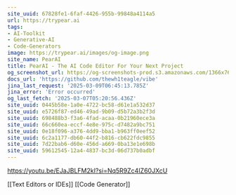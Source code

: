 ```yaml
---
site_uuid: 67828fe1-6faf-4426-955b-99848a4114a5
url: https://trypear.ai
tags:
- AI-Toolkit
- Generative-AI
- Code-Generators
image: https://trypear.ai/images/og-image.png
site_name: PearAI
title: PearAI - The AI Code Editor For Your Next Project
og_screenshot_url: https://og-screenshots-prod.s3.amazonaws.com/1366x768/80/false/9677058cdae690649c6143f051c6029c1fd46d1db826c2827e055ac6cd4c4bd7.jpeg
docs_url: 'https://github.com/thewh1teagle/vibe'
jina_last_request: '2025-03-09T06:45:13.785Z'
jina_error: 'Error occurred'
og_last_fetch: '2025-03-07T05:20:56.436Z'
site_uuid: 0445b58e-1a0e-4722-bc58-d61e1a532d37
site_uuid: e5726f87-ed46-49ad-9b09-d5b72a3b2f3d
site_uuid: 698488b3-f3a6-4fad-acaa-0b21960ece3a
site_uuid: 66c660ea-eccf-4e8e-975c-d7482a9bc751
site_uuid: 0e18f096-a376-4dd9-bba1-b963ff0eef52
site_uuid: 6c2a1177-db60-44f2-b816-cb622fdc9855
site_uuid: 7d22bab6-d60e-456d-a669-0ba13e1e698b
site_uuid: 59612545-12a4-4837-bc3d-06d737b0adbf
---
```


https://youtu.be/EJaJBLFM2kI?si=Nq5R9Zc4IZ60JXcU

[[Text Editors or IDEs]]
[[Code Generator]]
